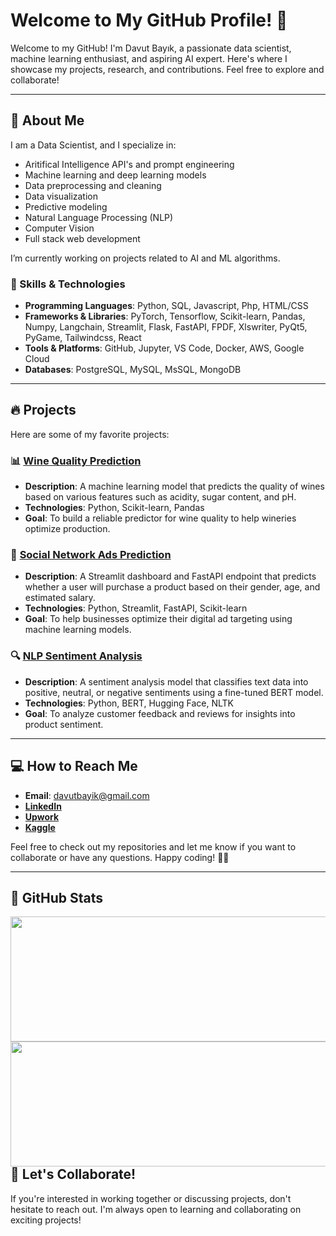 # Welcome to My GitHub Profile! 👋

Welcome to my GitHub! I'm Davut Bayık, a passionate data scientist, machine learning enthusiast, and aspiring AI expert. Here's where I showcase my projects, research, and contributions. Feel free to explore and collaborate!

---

## 🚀 About Me

I am a Data Scientist, and I specialize in:
- Aritifical Intelligence API's and prompt engineering
- Machine learning and deep learning models
- Data preprocessing and cleaning
- Data visualization
- Predictive modeling
- Natural Language Processing (NLP)
- Computer Vision
- Full stack web development

I’m currently working on projects related to AI and ML algorithms.

### 🔧 Skills & Technologies
- **Programming Languages**: Python, SQL, Javascript, Php, HTML/CSS
- **Frameworks & Libraries**: PyTorch, Tensorflow, Scikit-learn, Pandas, Numpy, Langchain, Streamlit, Flask, FastAPI, FPDF, Xlswriter, PyQt5, PyGame, Tailwindcss, React
- **Tools & Platforms**: GitHub, Jupyter, VS Code, Docker, AWS, Google Cloud
- **Databases**: PostgreSQL, MySQL, MsSQL, MongoDB

---

## 🔥 Projects

Here are some of my favorite projects:

### 📊 [Wine Quality Prediction](https://github.com/yourusername/wine-quality-prediction)
- **Description**: A machine learning model that predicts the quality of wines based on various features such as acidity, sugar content, and pH.
- **Technologies**: Python, Scikit-learn, Pandas
- **Goal**: To build a reliable predictor for wine quality to help wineries optimize production.

### 🧠 [Social Network Ads Prediction](https://github.com/davutbayik/social-network-ads)
- **Description**: A Streamlit dashboard and FastAPI endpoint that predicts whether a user will purchase a product based on their gender, age, and estimated salary.
- **Technologies**: Python, Streamlit, FastAPI, Scikit-learn
- **Goal**: To help businesses optimize their digital ad targeting using machine learning models.

### 🔍 [NLP Sentiment Analysis](https://github.com/yourusername/nlp-sentiment-analysis)
- **Description**: A sentiment analysis model that classifies text data into positive, neutral, or negative sentiments using a fine-tuned BERT model.
- **Technologies**: Python, BERT, Hugging Face, NLTK
- **Goal**: To analyze customer feedback and reviews for insights into product sentiment.

---

## 💻 How to Reach Me

- **Email**: [davutbayik@gmail.com](mailto:davutbayik@gmail.com)
- [**LinkedIn**](https://www.linkedin.com/in/davutbayik/)
- [**Upwork**](https://www.upwork.com/freelancers/~01efaffd23e4bc0759)
- [**Kaggle**](https://www.kaggle.com/davutb)

Feel free to check out my repositories and let me know if you want to collaborate or have any questions. Happy coding! 👨‍💻

---

## 🌟 GitHub Stats

<a href="https://github.com/anuraghazra/github-readme-stats">
  <img height=200 width=1000 align="left" src="https://github-readme-stats.vercel.app/api?username=davutbayik&show_icons=true&hide_title=true&count_private=true&hide=prs&theme=dracula" />
</a>
<a href="https://github.com/anuraghazra/github-readme-stats">
  <img height=200 width=1000 align="left" src="https://github-readme-stats.vercel.app/api/top-langs/?username=davutbayik&layout=compact&theme=dracula" />
</a>

---

## 🚀 Let's Collaborate!

If you're interested in working together or discussing projects, don't hesitate to reach out. I'm always open to learning and collaborating on exciting projects!
